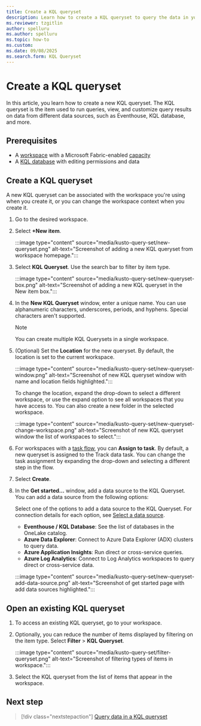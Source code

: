 ```yaml
---
title: Create a KQL queryset
description: Learn how to create a KQL queryset to query the data in your KQL database in Real-Time Intelligence.
ms.reviewer: tzgitlin
author: spelluru
ms.author: spelluru
ms.topic: how-to
ms.custom:
ms.date: 09/08/2025
ms.search.form: KQL Queryset
---
```

# Create a KQL queryset

In this article, you learn how to create a new KQL queryset. The KQL queryset is the item used to run queries, view, and customize query results on data from different data sources, such as Eventhouse, KQL database, and more.

## Prerequisites

* A [workspace](../fundamentals/create-workspaces.md) with a Microsoft Fabric-enabled [capacity](../enterprise/licenses.md#capacity)
* A [KQL database](create-database.md) with editing permissions and data

## Create a KQL queryset

A new KQL queryset can be associated with the workspace you're using when you create it, or you can change the workspace context when you create it.

1. Go to the desired workspace.

1. Select **+New item**.

    :::image type="content" source="media/kusto-query-set/new-queryset.png" alt-text="Screenshot of adding a new KQL queryset from workspace homepage.":::

1. Select **KQL Queryset**. Use the search bar to filter by item type.

    :::image type="content" source="media/kusto-query-set/new-queryset-box.png" alt-text="Screenshot of adding a new KQL queryset in the New item box.":::

1. In the **New KQL Queryset** window, enter a unique name. You can use alphanumeric characters, underscores, periods, and hyphens. Special characters aren't supported.

    > [!NOTE]
    > You can create multiple KQL Querysets in a single workspace.

1. (Optional) Set the **Location** for the new queryset. By default, the location is set to the current workspace.

    :::image type="content" source="media/kusto-query-set/new-queryset-window.png" alt-text="Screenshot of new KQL queryset window with name and location fields highlighted.":::

    To change the location, expand the drop-down to select a different workspace, or use the expand option to see all workspaces that you have access to. You can also create a new folder in the selected workspace.

    :::image type="content" source="media/kusto-query-set/new-queryset-change-workspace.png" alt-text="Screenshot of new KQL queryset window the list of workspaces to select.":::

1. For workspaces with a [task flow](../fundamentals/task-flow-work-with.md), you can **Assign to task**. By default, a new queryset is assigned to the Track data task. You can change the task assignment by expanding the drop-down and selecting a different step in the flow.

1. Select **Create**.

1. In the **Get started...** window, add a data source to the KQL Queryset. You can add a data source from the following options:

    Select one of the options to add a data source to the KQL Queryset. For connection details for each option, see [Select a data source](kusto-query-set.md#select-a-data-source).

    - **Eventhouse / KQL Database**: See the list of databases in the OneLake catalog.
    - **Azure Data Explorer**: Connect to Azure Data Explorer (ADX) clusters to query data.
    - **Azure Application Insights**: Run direct or cross-service queries.
    - **Azure Log Analytics**: Connect to Log Analytics workspaces to query direct or cross-service data.

    :::image type="content" source="media/kusto-query-set/new-queryset-add-data-source.png" alt-text="Screenshot of get started page with add data sources highlighted.":::

## Open an existing KQL queryset

1. To access an existing KQL queryset, go to your workspace.

1. Optionally, you can reduce the number of items displayed by filtering on the item type. Select **Filter** > **KQL Queryset**.

    :::image type="content" source="media/kusto-query-set/filter-queryset.png" alt-text="Screenshot of filtering types of items in workspace.":::

1. Select the KQL queryset from the list of items that appear in the workspace.

## Next step

> [!div class="nextstepaction"]
> [Query data in a KQL queryset](kusto-query-set.md)
